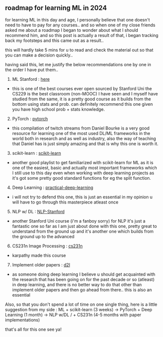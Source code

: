 ## roadmap for learning ML in 2024

for learning ML in this day and age, I personally believe that one doesn't need to have to pay for any courses.. and so when one of my close friends asked me about a roadmap I began to wonder about what I should
recommend him, and so this post is actually a result of that, i began tracking back my footsteps and this came out as a result..

this will hardly take 5 mins for u to read and check the material out so that you can make a decision quickly..

having said this, let me justify the below recommendations one by one in the order I have put them..



1. ML Stanford : [here](https://www.youtube.com/playlist?list=PLoROMvodv4rNH7qL6-efu_q2_bPuy0adh)

-  this is one of the best courses ever open sourced by Stanford Uni the CS229 is the best classroom (non-MOOC) I have seen and I myself have studied from the same, it is a pretty good course
   as it builds from the bottom using stats and prob. can definitely recommend this one given you have high school prob + stats knowledge. 




2. PyTorch : [pytorch](https://www.youtube.com/playlist?list=PL8IpyNZ21vUQw-TYaf2xF6SbUrqRKbGxh)

-  this compilation of twitch streams from Daniel Bourke is a very good resource for learning one of the most used DL/ML frameworks in the world both in research and as well as industry, also the way of teaching that Daniel has is just simply amazing and that is why this one is worth it.




3. scikit-learn : [scikit-learn](https://www.youtube.com/playlist?list=PLS1QulWo1RIa7ha9SewcZlsTQVwL7n7oq)

-  another good playlist to get familiarized with scikit-learn for ML as it is one of the easiest, basic and actually most important frameworks which I still use to this day even when     working with deep learning projects as it's got some pretty good standard functions for eg the split function.




4. Deep Learning : [practical-deep-learning](https://course.fast.ai/)

-  i will not try to defend this one, this is just an essential in my opinion u will have to go through this masterpiece atleast once



5. NLP w/ DL : [NLP-Stanford](https://www.youtube.com/playlist?list=PLoROMvodv4rMFqRtEuo6SGjY4XbRIVRd4)

-  another Stanford Uni course (i'm a fanboy sorry) for NLP it's just a fantastic one so far as I am just about done with this one, pretty great to understand from the ground up and 
  it's another one which builds from the ground up to the advanced
   



6. CS231n Image Processing : [cs231n](https://www.youtube.com/playlist?list=PLC1qU-LWwrF64f4QKQT-Vg5Wr4qEE1Zxk)

-  karpathy made this course



7. Implement older papers : [d2l](https://d2l.ai/)

-  as someone doing deep learning I believe u should get acquainted with the research that has been going on for the past decade or so (atleast) in deep learning, and there is no better way to do that other than implement older papers and then go ahead from there.. this is also an essential 



Also, so that you don't spend a lot of time on one single thing, here is a little suggestion from my side : 
ML + scikit-learn (3 weeks) -> PyTorch + Deep Learning (1 month) -> NLP w/DL / + CS231n (4-5 months with paper implementations)

that's all for this one see ya!
